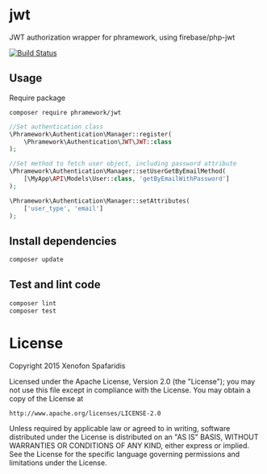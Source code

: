 # jwt
JWT authorization wrapper for phramework, using firebase/php-jwt

[![Build Status](https://travis-ci.org/phramework/jwt.svg?branch=master)](https://travis-ci.org/phramework/jwt)

## Usage
Require package

```
composer require phramework/jwt
```

```php
//Set authentication class
\Phramework\Authentication\Manager::register(
    \Phramework\Authentication\JWT\JWT::class
);

//Set method to fetch user object, including password attribute
\Phramework\Authentication\Manager::setUserGetByEmailMethod(
    [\MyApp\API\Models\User::class, 'getByEmailWithPassword']
);

\Phramework\Authentication\Manager::setAttributes(
    ['user_type', 'email']
);
```

## Install dependencies

```bash
composer update
```

## Test and lint code

```bash
composer lint
composer test
```

# License
Copyright 2015 Xenofon Spafaridis

Licensed under the Apache License, Version 2.0 (the "License"); you may not use this file except in compliance with the License. You may obtain a copy of the License at

```
http://www.apache.org/licenses/LICENSE-2.0
```

Unless required by applicable law or agreed to in writing, software distributed under the License is distributed on an "AS IS" BASIS, WITHOUT WARRANTIES OR CONDITIONS OF ANY KIND, either express or implied. See the License for the specific language governing permissions and limitations under the License.
